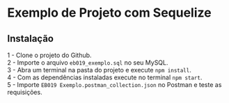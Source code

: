 # Exemplo de Projeto com Sequelize

## Instalação

1 - Clone o projeto do Github.  
2 - Importe o arquivo `eb019_exemplo.sql` no seu MySQL.  
3 - Abra um terminal na pasta do projeto e execute `npm install`.  
4 - Com as dependências instaladas execute no terminal `npm start`.  
5 - Importe `EB019 Exemplo.postman_collection.json` no Postman e teste as requisições.